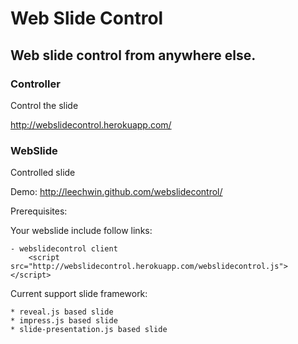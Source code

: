 Web Slide Control
===
Web slide control from anywhere else.
---

### Controller
Control the slide

http://webslidecontrol.herokuapp.com/


### WebSlide
Controlled slide

Demo: http://leechwin.github.com/webslidecontrol/

Prerequisites:

Your webslide include follow links:

    - webslidecontrol client
        <script src="http://webslidecontrol.herokuapp.com/webslidecontrol.js"></script>


Current support slide framework:

    * reveal.js based slide
    * impress.js based slide
    * slide-presentation.js based slide
